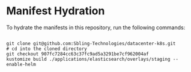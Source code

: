 
# Manifest Hydration

To hydrate the manifests in this repository, run the following commands:

```shell

git clone git@github.com:Sbling-Technologies/datacenter-k8s.git
# cd into the cloned directory
git checkout 907fc7284cc63c37fc9ad5a3291be7cf962004af
kustomize build ./applications/elasticsearch/overlays/staging --enable-helm
```